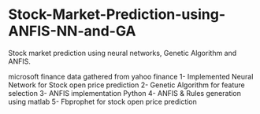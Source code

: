 # Stock-Market-Prediction-using-ANFIS-NN-and-GA
Stock market prediction using neural networks, Genetic Algorithm and ANFIS.

microsoft finance data gathered from yahoo finance
1- Implemented Neural Network for Stock open price prediction
2- Genetic Algorithm for feature selection
3- ANFIS implementation Python
4- ANFIS & Rules generation using matlab
5- Fbprophet for stock open price prediction
